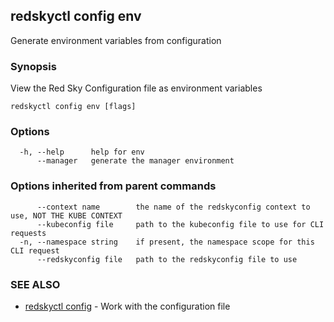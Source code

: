 ## redskyctl config env

Generate environment variables from configuration

### Synopsis

View the Red Sky Configuration file as environment variables

```
redskyctl config env [flags]
```

### Options

```
  -h, --help      help for env
      --manager   generate the manager environment
```

### Options inherited from parent commands

```
      --context name        the name of the redskyconfig context to use, NOT THE KUBE CONTEXT
      --kubeconfig file     path to the kubeconfig file to use for CLI requests
  -n, --namespace string    if present, the namespace scope for this CLI request
      --redskyconfig file   path to the redskyconfig file to use
```

### SEE ALSO

* [redskyctl config](redskyctl_config.md)	 - Work with the configuration file

